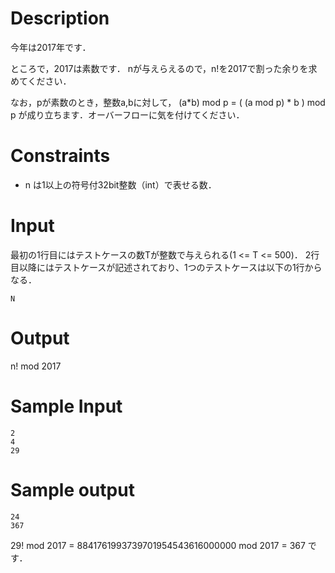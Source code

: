 # Description
今年は2017年です．

ところで，2017は素数です．
nが与えらえるので，n!を2017で割った余りを求めてください．

なお，pが素数のとき，整数a,bに対して，
(a*b) mod p = ( (a mod p) * b ) mod p
が成り立ちます．オーバーフローに気を付けてください．

# Constraints
* n は1以上の符号付32bit整数（int）で表せる数．

# Input
最初の1行目にはテストケースの数Tが整数で与えられる(1 <= T <= 500)．
2行目以降にはテストケースが記述されており、1つのテストケースは以下の1行からなる．

```
N
```

# Output
n! mod 2017

# Sample Input
```
2
4
29
```

# Sample output
```
24
367
```

29! mod 2017 = 8841761993739701954543616000000 mod 2017 = 367 です．

